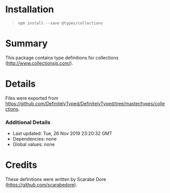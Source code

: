 # Installation
> `npm install --save @types/collections`

# Summary
This package contains type definitions for collections (http://www.collectionsjs.com/).

# Details
Files were exported from https://github.com/DefinitelyTyped/DefinitelyTyped/tree/master/types/collections.

### Additional Details
 * Last updated: Tue, 26 Nov 2019 23:20:32 GMT
 * Dependencies: none
 * Global values: none

# Credits
These definitions were written by Scarabe Dore (https://github.com/scarabedore).
